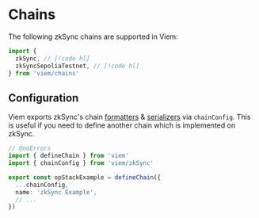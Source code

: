 # Chains

The following zkSync chains are supported in Viem:

```ts twoslash
import {
  zkSync, // [!code hl]
  zkSyncSepoliaTestnet, // [!code hl]
} from 'viem/chains'
```

## Configuration

Viem exports zkSync's chain [formatters](/docs/chains/formatters) & [serializers](/docs/chains/serializers) via `chainConfig`. This is useful if you need to define another chain which is implemented on zkSync.

```ts twoslash
// @noErrors
import { defineChain } from 'viem'
import { chainConfig } from 'viem/zkSync'

export const opStackExample = defineChain({
  ...chainConfig,
  name: 'zkSync Example',
  // ...
})
```